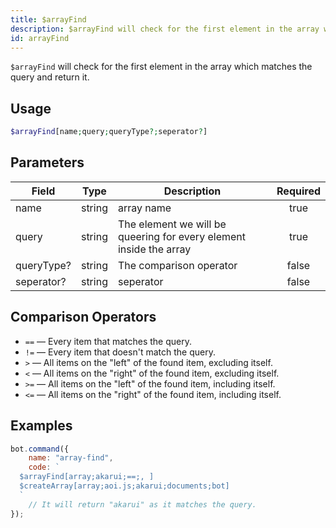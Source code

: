 ```yaml
---
title: $arrayFind
description: $arrayFind will check for the first element in the array which matches the query and return it.
id: arrayFind
---
```


`$arrayFind` will check for the first element in the array which matches the query and return it.

## Usage

```php
$arrayFind[name;query;queryType?;seperator?]
```

## Parameters

| Field      | Type   | Description                                                        | Required |
|------------|--------|--------------------------------------------------------------------|:--------:|
| name       | string | array name                                                         |   true   |
| query      | string | The element we will be queering for every element inside the array |   true   |
| queryType? | string | The comparison operator                                            |  false   |
| seperator? | string | seperator                                                          |  false   |

## Comparison Operators

* `==` — Every item that matches the query.
* `!=` — Every item that doesn't match the query.
* `>`  — All items on the "left" of the found item, excluding itself.
* `<`  — All items on the "right" of the found item, excluding itself.
* `>=` — All items on the "left" of the found item, including itself.
* `<=` — All items on the "right" of the found item, including itself.

## Examples

```javascript
bot.command({
    name: "array-find",
    code: `
  $arrayFind[array;akarui;==;, ]
  $createArray[array;aoi.js;akarui;documents;bot]
  `
    // It will return "akarui" as it matches the query.
});
```